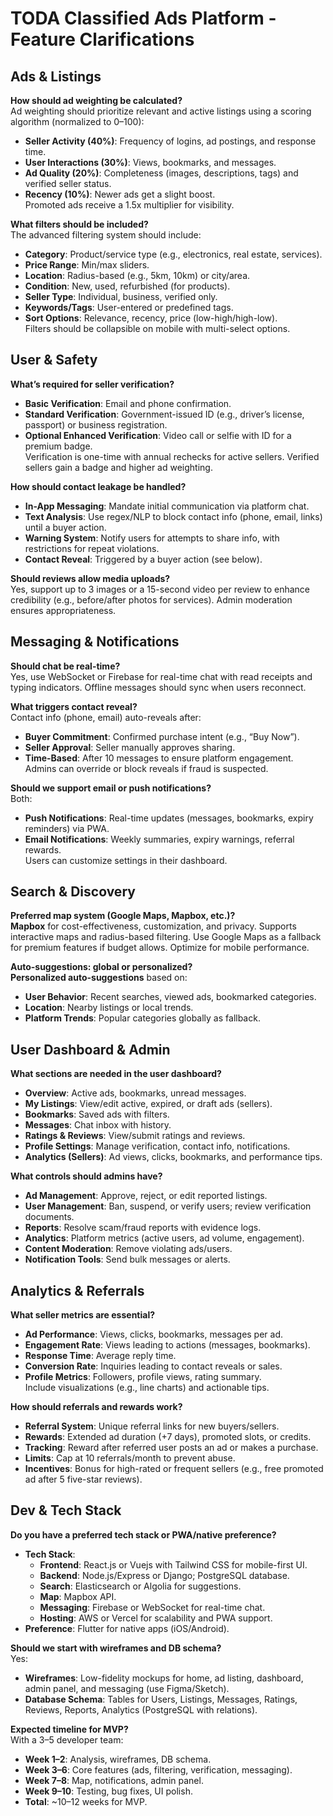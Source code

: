 
# TODA Classified Ads Platform - Feature Clarifications

## Ads & Listings

**How should ad weighting be calculated?**  
Ad weighting should prioritize relevant and active listings using a scoring algorithm (normalized to 0–100):  
- **Seller Activity (40%)**: Frequency of logins, ad postings, and response time.  
- **User Interactions (30%)**: Views, bookmarks, and messages.  
- **Ad Quality (20%)**: Completeness (images, descriptions, tags) and verified seller status.  
- **Recency (10%)**: Newer ads get a slight boost.  
Promoted ads receive a 1.5x multiplier for visibility.

**What filters should be included?**  
The advanced filtering system should include:  
- **Category**: Product/service type (e.g., electronics, real estate, services).  
- **Price Range**: Min/max sliders.  
- **Location**: Radius-based (e.g., 5km, 10km) or city/area.  
- **Condition**: New, used, refurbished (for products).  
- **Seller Type**: Individual, business, verified only.  
- **Keywords/Tags**: User-entered or predefined tags.  
- **Sort Options**: Relevance, recency, price (low-high/high-low).  
Filters should be collapsible on mobile with multi-select options.

## User & Safety

**What’s required for seller verification?**  
- **Basic Verification**: Email and phone confirmation.  
- **Standard Verification**: Government-issued ID (e.g., driver’s license, passport) or business registration.  
- **Optional Enhanced Verification**: Video call or selfie with ID for a premium badge.  
Verification is one-time with annual rechecks for active sellers. Verified sellers gain a badge and higher ad weighting.

**How should contact leakage be handled?**  
- **In-App Messaging**: Mandate initial communication via platform chat.  
- **Text Analysis**: Use regex/NLP to block contact info (phone, email, links) until a buyer action.  
- **Warning System**: Notify users for attempts to share info, with restrictions for repeat violations.  
- **Contact Reveal**: Triggered by a buyer action (see below).

**Should reviews allow media uploads?**  
Yes, support up to 3 images or a 15-second video per review to enhance credibility (e.g., before/after photos for services). Admin moderation ensures appropriateness.

## Messaging & Notifications

**Should chat be real-time?**  
Yes, use WebSocket or Firebase for real-time chat with read receipts and typing indicators. Offline messages should sync when users reconnect.

**What triggers contact reveal?**  
Contact info (phone, email) auto-reveals after:  
- **Buyer Commitment**: Confirmed purchase intent (e.g., “Buy Now”).  
- **Seller Approval**: Seller manually approves sharing.  
- **Time-Based**: After 10 messages to ensure platform engagement.  
Admins can override or block reveals if fraud is suspected.

**Should we support email or push notifications?**  
Both:  
- **Push Notifications**: Real-time updates (messages, bookmarks, expiry reminders) via PWA.  
- **Email Notifications**: Weekly summaries, expiry warnings, referral rewards.  
Users can customize settings in their dashboard.

## Search & Discovery

**Preferred map system (Google Maps, Mapbox, etc.)?**  
**Mapbox** for cost-effectiveness, customization, and privacy. Supports interactive maps and radius-based filtering. Use Google Maps as a fallback for premium features if budget allows. Optimize for mobile performance.

**Auto-suggestions: global or personalized?**  
**Personalized auto-suggestions** based on:  
- **User Behavior**: Recent searches, viewed ads, bookmarked categories.  
- **Location**: Nearby listings or local trends.  
- **Platform Trends**: Popular categories globally as fallback.  


## User Dashboard & Admin

**What sections are needed in the user dashboard?**  
- **Overview**: Active ads, bookmarks, unread messages.  
- **My Listings**: View/edit active, expired, or draft ads (sellers).  
- **Bookmarks**: Saved ads with filters.  
- **Messages**: Chat inbox with history.  
- **Ratings & Reviews**: View/submit ratings and reviews.  
- **Profile Settings**: Manage verification, contact info, notifications.  
- **Analytics (Sellers)**: Ad views, clicks, bookmarks, and performance tips.

**What controls should admins have?**  
- **Ad Management**: Approve, reject, or edit reported listings.  
- **User Management**: Ban, suspend, or verify users; review verification documents.  
- **Reports**: Resolve scam/fraud reports with evidence logs.  
- **Analytics**: Platform metrics (active users, ad volume, engagement).  
- **Content Moderation**: Remove violating ads/users.  
- **Notification Tools**: Send bulk messages or alerts.

## Analytics & Referrals

**What seller metrics are essential?**  
- **Ad Performance**: Views, clicks, bookmarks, messages per ad.  
- **Engagement Rate**: Views leading to actions (messages, bookmarks).  
- **Response Time**: Average reply time.  
- **Conversion Rate**: Inquiries leading to contact reveals or sales.  
- **Profile Metrics**: Followers, profile views, rating summary.  
Include visualizations (e.g., line charts) and actionable tips.

**How should referrals and rewards work?**  
- **Referral System**: Unique referral links for new buyers/sellers.  
- **Rewards**: Extended ad duration (+7 days), promoted slots, or credits.  
- **Tracking**: Reward after referred user posts an ad or makes a purchase.  
- **Limits**: Cap at 10 referrals/month to prevent abuse.  
- **Incentives**: Bonus for high-rated or frequent sellers (e.g., free promoted ad after 5 five-star reviews).

## Dev & Tech Stack

**Do you have a preferred tech stack or PWA/native preference?**  
- **Tech Stack**:  
  - **Frontend**: React.js or Vuejs with Tailwind CSS for mobile-first UI.  
  - **Backend**: Node.js/Express or Django; PostgreSQL database.  
  - **Search**: Elasticsearch or Algolia for suggestions.  
  - **Map**: Mapbox API.  
  - **Messaging**: Firebase or WebSocket for real-time chat.  
  - **Hosting**: AWS or Vercel for scalability and PWA support.  
- **Preference**: Flutter for native apps (iOS/Android).

**Should we start with wireframes and DB schema?**  
Yes:  
- **Wireframes**: Low-fidelity mockups for home, ad listing, dashboard, admin panel, and messaging (use Figma/Sketch).  
- **Database Schema**: Tables for Users, Listings, Messages, Ratings, Reviews, Reports, Analytics (PostgreSQL with relations).

**Expected timeline for MVP?**  
With a 3–5 developer team:  
- **Week 1–2**: Analysis, wireframes, DB schema.  
- **Week 3–6**: Core features (ads, filtering, verification, messaging).  
- **Week 7–8**: Map, notifications, admin panel.  
- **Week 9–10**: Testing, bug fixes, UI polish.  
- **Total**: ~10–12 weeks for MVP.
 
